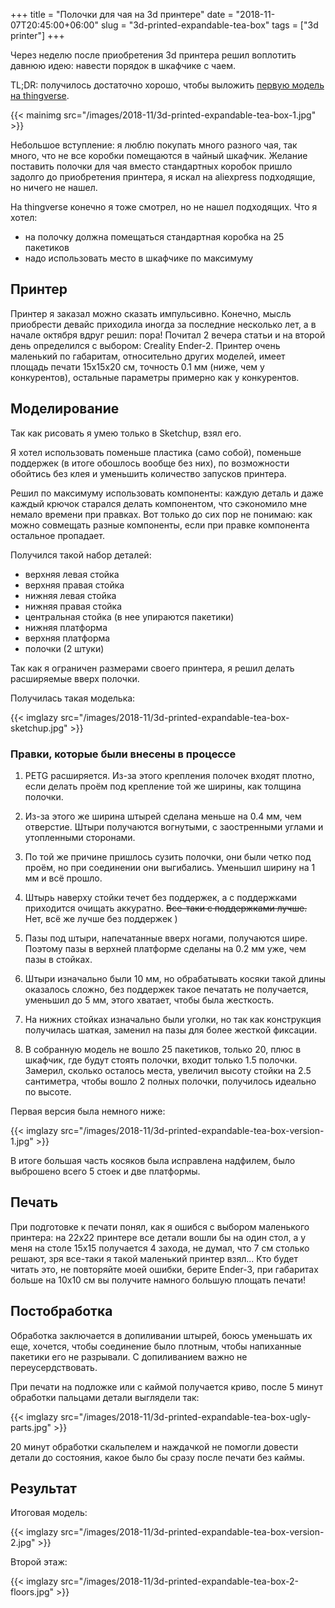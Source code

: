+++
title = "Полочки для чая на 3d принтере"
date = "2018-11-07T20:45:00+06:00"
slug = "3d-printed-expandable-tea-box"
tags = ["3d printer"]
+++

Через неделю после приобретения 3d принтера решил воплотить давнюю идею: навести порядок в шкафчике с чаем.

TL;DR: получилось достаточно хорошо, чтобы выложить [первую модель на thingverse](https://www.thingiverse.com/thing:3197921).

{{< mainimg src="/images/2018-11/3d-printed-expandable-tea-box-1.jpg" >}}
<!--more-->

Небольшое вступление: я люблю покупать много разного чая, так много, что не все коробки помещаются в чайный шкафчик. Желание поставить полочки для чая вместо стандартных коробок пришло задолго до приобретения принтера, я искал на aliexpress подходящие, но ничего не нашел.

На thingverse конечно я тоже смотрел, но не нашел подходящих. Что я хотел:

- на полочку должна помещаться стандартная коробка на 25 пакетиков
- надо использовать место в шкафчике по максимуму

## Принтер
Принтер я заказал можно сказать импульсивно. Конечно, мысль приобрести девайс приходила иногда за последние несколько лет, а в начале октября вдруг решил: пора! Почитал 2 вечера статьи и на второй день определился с выбором: Creality Ender-2. Принтер очень маленький по габаритам, относительно других моделей, имеет площадь печати 15x15x20 см, точность 0.1 мм (ниже, чем у конкурентов), остальные параметры примерно как у конкурентов.

## Моделирование
Так как рисовать я умею только в Sketchup, взял его.

Я хотел использовать поменьше пластика (само собой), поменьше поддержек (в итоге обошлось вообще без них), по возможности обойтись без клея и уменьшить количество запусков принтера.

Решил по максимуму использовать компоненты: каждую деталь и даже каждый крючок старался делать компонентом, что сэкономило мне немало времени при правках. Вот только до сих пор не понимаю: как можно совмещать разные компоненты, если при правке компонента остальное пропадает.

Получился такой набор деталей:

- верхняя левая стойка
- верхняя правая стойка
- нижняя левая стойка
- нижняя правая стойка
- центральная стойка (в нее упираются пакетики)
- нижняя платформа
- верхняя платформа
- полочки (2 штуки)

Так как я ограничен размерами своего принтера, я решил делать расширяемые вверх полочки.

Получилась такая моделька:

{{< imglazy src="/images/2018-11/3d-printed-expandable-tea-box-sketchup.jpg" >}}

### Правки, которые были внесены в процессе

1. PETG расширяется. Из-за этого крепления полочек входят плотно, если делать проём под крепление той же ширины, как толщина полочки.

2. Из-за этого же ширина штырей сделана меньше на 0.4 мм, чем отверстие. Штыри получаются вогнутыми, с заостренными углами и утопленными сторонами.

3. По той же причине пришлось сузить полочки, они были четко под проём, но при соединении они выгибались. Уменьшил ширину на 1 мм и всё прошло.

4. Штырь наверху стойки течет без поддержек, а с поддержками приходится очищать аккуратно. ~~Все-таки с поддержками лучше.~~ Нет, всё же лучше без поддержек )

5. Пазы под штыри, напечатанные вверх ногами, получаются шире. Поэтому пазы в верхней платформе сделаны на 0.2 мм уже, чем пазы в стойках.

6. Штыри изначально были 10 мм, но обрабатывать косяки такой длины оказалось сложно, без поддержек такое печатать не получается, уменьшил до 5 мм, этого хватает, чтобы была жесткость.

7. На нижних стойках изначально были уголки, но так как конструкция получилась шаткая, заменил на пазы для более жесткой фиксации.

8. В собранную модель не вошло 25 пакетиков, только 20, плюс в шкафчик, где будут стоять полочки, входит только 1.5 полочки. Замерил, сколько осталось места, увеличил высоту стойки на 2.5 сантиметра, чтобы вошло 2 полных полочки, получилось идеально по высоте.

Первая версия была немного ниже:

{{< imglazy src="/images/2018-11/3d-printed-expandable-tea-box-version-1.jpg" >}}

В итоге большая часть косяков была исправлена надфилем, было выброшено всего 5 стоек и две платформы.

## Печать
При подготовке к печати понял, как я ошибся с выбором маленького принтера: на 22х22 принтере все детали вошли бы на один стол, а у меня на столе 15х15 получается 4 захода, не думал, что 7 см столько решают, зря все-таки я такой маленький принтер взял... Кто будет читать это, не повторяйте моей ошибки, берите Ender-3, при габаритах больше на 10x10 см вы получите намного большую площать печати!

## Постобработка
Обработка заключается в допиливании штырей, боюсь уменьшать их еще, хочется, чтобы соединение было плотным, чтобы напиханные пакетики его не разрывали. С допиливанием важно не переусердствовать.

При печати на подложке или с каймой получается криво, после 5 минут обработки пальцами детали выглядели так:

{{< imglazy src="/images/2018-11/3d-printed-expandable-tea-box-ugly-parts.jpg" >}}

20 минут обработки скальпелем и наждачкой не помогли довести детали до состояния, какое было бы сразу после печати без каймы.

## Результат
Итоговая модель:

{{< imglazy src="/images/2018-11/3d-printed-expandable-tea-box-version-2.jpg" >}}

Второй этаж:

{{< imglazy src="/images/2018-11/3d-printed-expandable-tea-box-2-floors.jpg" >}}
